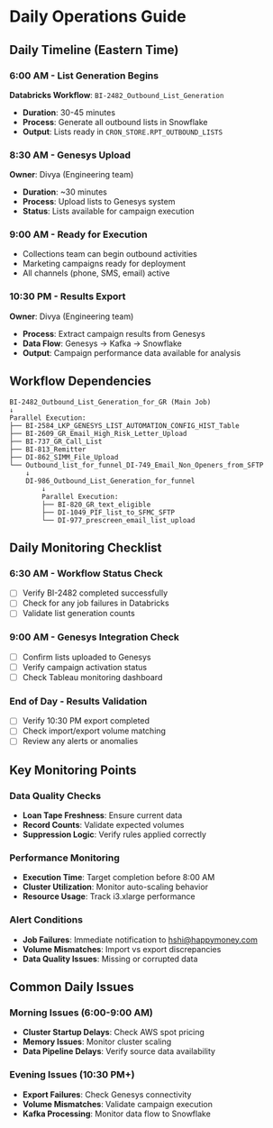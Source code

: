 # Daily Operations Guide

## Daily Timeline (Eastern Time)

### 6:00 AM - List Generation Begins
**Databricks Workflow**: `BI-2482_Outbound_List_Generation`
- **Duration**: 30-45 minutes
- **Process**: Generate all outbound lists in Snowflake
- **Output**: Lists ready in `CRON_STORE.RPT_OUTBOUND_LISTS`

### 8:30 AM - Genesys Upload
**Owner**: Divya (Engineering team)
- **Duration**: ~30 minutes
- **Process**: Upload lists to Genesys system
- **Status**: Lists available for campaign execution

### 9:00 AM - Ready for Execution
- Collections team can begin outbound activities
- Marketing campaigns ready for deployment
- All channels (phone, SMS, email) active

### 10:30 PM - Results Export
**Owner**: Divya (Engineering team)
- **Process**: Extract campaign results from Genesys
- **Data Flow**: Genesys → Kafka → Snowflake
- **Output**: Campaign performance data available for analysis

## Workflow Dependencies

```
BI-2482_Outbound_List_Generation_for_GR (Main Job)
↓
Parallel Execution:
├── BI-2584_LKP_GENESYS_LIST_AUTOMATION_CONFIG_HIST_Table
├── BI-2609_GR_Email_High_Risk_Letter_Upload
├── BI-737_GR_Call_List
├── BI-813_Remitter
├── DI-862_SIMM_File_Upload
└── Outbound_list_for_funnel_DI-749_Email_Non_Openers_from_SFTP
    ↓
    DI-986_Outbound_List_Generation_for_funnel
        ↓
        Parallel Execution:
        ├── BI-820_GR_text_eligible
        ├── DI-1049_PIF_list_to_SFMC_SFTP
        └── DI-977_prescreen_email_list_upload
```

## Daily Monitoring Checklist

### 6:30 AM - Workflow Status Check
- [ ] Verify BI-2482 completed successfully
- [ ] Check for any job failures in Databricks
- [ ] Validate list generation counts

### 9:00 AM - Genesys Integration Check
- [ ] Confirm lists uploaded to Genesys
- [ ] Verify campaign activation status
- [ ] Check Tableau monitoring dashboard

### End of Day - Results Validation
- [ ] Verify 10:30 PM export completed
- [ ] Check import/export volume matching
- [ ] Review any alerts or anomalies

## Key Monitoring Points

### Data Quality Checks
- **Loan Tape Freshness**: Ensure current data
- **Record Counts**: Validate expected volumes
- **Suppression Logic**: Verify rules applied correctly

### Performance Monitoring
- **Execution Time**: Target completion before 8:00 AM
- **Cluster Utilization**: Monitor auto-scaling behavior
- **Resource Usage**: Track i3.xlarge performance

### Alert Conditions
- **Job Failures**: Immediate notification to hshi@happymoney.com
- **Volume Mismatches**: Import vs export discrepancies
- **Data Quality Issues**: Missing or corrupted data

## Common Daily Issues

### Morning Issues (6:00-9:00 AM)
- **Cluster Startup Delays**: Check AWS spot pricing
- **Memory Issues**: Monitor cluster scaling
- **Data Pipeline Delays**: Verify source data availability

### Evening Issues (10:30 PM+)
- **Export Failures**: Check Genesys connectivity
- **Volume Mismatches**: Validate campaign execution
- **Kafka Processing**: Monitor data flow to Snowflake